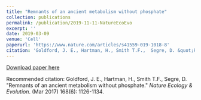 ```yaml
---
title: "Remnants of an ancient metabolism without phosphate"
collection: publications
permalink: /publication/2019-11-11-NatureEcoEvo
excerpt: ''
date: 2019-03-09
venue: 'Cell'
paperurl: 'https://www.nature.com/articles/s41559-019-1018-8'
citation: 'Goldford, J. E., Hartman, H., Smith T.F.,  Segre, D. &quot;Remnants of an ancient metabolism without phosphate &quot; <i>Cell</i>. (Mar 2017) 168(6): 1126-1134'
---
```


[Download paper here](http://jgoldford.github.io/files/Goldford_NatureEcoEvo.pdf)

Recommended citation: Goldford, J. E., Hartman, H., Smith T.F.,  Segre, D. "Remnants of an ancient metabolism without phosphate." <i>Nature Ecology & Evolution</i>. (Mar 2017) 168(6): 1126-1134.